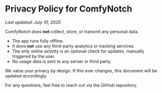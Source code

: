 # Privacy Policy for ComfyNotch

_Last updated: July 10, 2025_

ComfyNotch does **not** collect, store, or transmit any personal data.

- The app runs fully offline.
- It does **not** use any third-party analytics or tracking services.
- The only online activity is an optional check for updates, manually triggered by the user.
- No usage data is sent to any server or third party.

We value your privacy by design. If this ever changes, this document will be updated accordingly.

For any questions, feel free to reach out via the GitHub repository.
